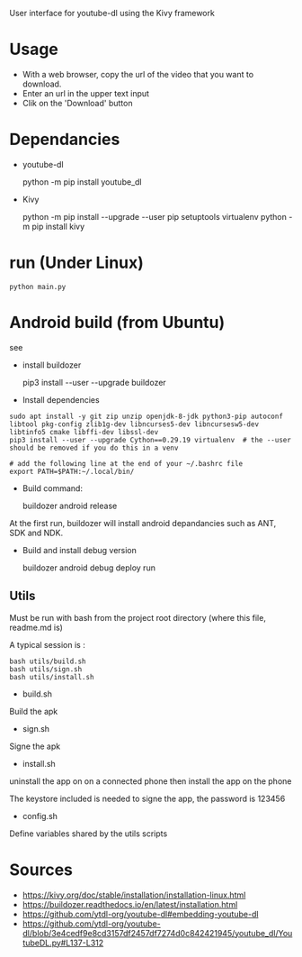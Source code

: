 User interface for youtube-dl using the Kivy framework

# Usage

* With a web browser, copy the url of the video that you want to download.
* Enter an url in the upper text input
* Clik on the 'Download' button

# Dependancies

* youtube-dl

    python -m pip install youtube_dl

* Kivy

    python -m pip install --upgrade --user pip setuptools virtualenv
    python -m pip install kivy

# run (Under Linux)

    python main.py


# Android build (from Ubuntu)

see

* install buildozer

    pip3 install --user --upgrade buildozer

* Install dependencies


```
sudo apt install -y git zip unzip openjdk-8-jdk python3-pip autoconf libtool pkg-config zlib1g-dev libncurses5-dev libncursesw5-dev libtinfo5 cmake libffi-dev libssl-dev
pip3 install --user --upgrade Cython==0.29.19 virtualenv  # the --user should be removed if you do this in a venv

# add the following line at the end of your ~/.bashrc file
export PATH=$PATH:~/.local/bin/
```

* Build command:

    buildozer android release

At the first run, buildozer will install android depandancies such as ANT, SDK and NDK.

* Build and install debug version

    buildozer android debug deploy run

## Utils

Must be run with bash from the project root directory (where this file, readme.md is)

A typical session is :

```
bash utils/build.sh
bash utils/sign.sh
bash utils/install.sh
```

* build.sh

Build the apk

* sign.sh

Signe the apk

* install.sh

uninstall the app on on a connected phone then install the app on the phone

The keystore included is needed to signe the app, the password is 123456

* config.sh

Define  variables shared by the utils scripts


# Sources

* https://kivy.org/doc/stable/installation/installation-linux.html
* https://buildozer.readthedocs.io/en/latest/installation.html
* https://github.com/ytdl-org/youtube-dl#embedding-youtube-dl
* https://github.com/ytdl-org/youtube-dl/blob/3e4cedf9e8cd3157df2457df7274d0c842421945/youtube_dl/YoutubeDL.py#L137-L312
